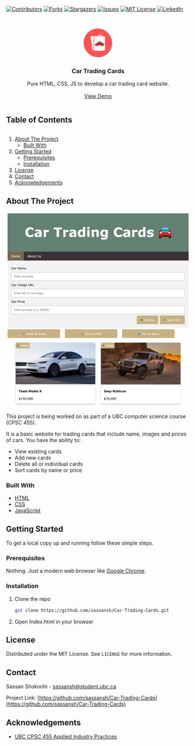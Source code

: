 [![Contributors][contributors-shield]][contributors-url]
[![Forks][forks-shield]][forks-url]
[![Stargazers][stars-shield]][stars-url]
[![Issues][issues-shield]][issues-url]
[![MIT License][license-shield]][license-url]
[![LinkedIn][linkedin-shield]][linkedin-url]



<!-- PROJECT LOGO -->
<br />
<p align="center">
  <a href="https://github.com/sassansh/Car-Trading-Cards">
    <img src="images/logo.png" alt="Logo" width="80" height="80">
  </a>

  <h3 align="center">Car Trading Cards</h3>

  <p align="center">
    Pure HTML, CSS, JS to develop a car trading card website.
    <br />
    <br />
    <a href="https://github.com/sassansh/Car-Trading-Cards">View Demo</a>
  </p>
</p>



<!-- TABLE OF CONTENTS -->
<h2 style="display: inline-block">Table of Contents</h2>
<ol>
<li>
    <a href="#about-the-project">About The Project</a>
    <ul>
    <li><a href="#built-with">Built With</a></li>
    </ul>
</li>
<li>
    <a href="#getting-started">Getting Started</a>
    <ul>
    <li><a href="#prerequisites">Prerequisites</a></li>
    <li><a href="#installation">Installation</a></li>
    </ul>
</li>
<li><a href="#license">License</a></li>
<li><a href="#contact">Contact</a></li>
<li><a href="#acknowledgements">Acknowledgements</a></li>
</ol>



<!-- ABOUT THE PROJECT -->
## About The Project

![Car Trading Cards Screen Shot][product-screenshot]

This project is being worked on as part of a UBC computer science course (CPSC 455).

It is a basic website for trading cards that include name, images and prices of cars. You have the ability to:

* View existing cards
* Add new cards
* Delete all or individual cards
* Sort cards by name or price


### Built With

* [HTML](https://html.spec.whatwg.org/)
* [CSS](https://www.w3.org/TR/CSS/#css)
* [JavaScript](https://www.javascript.com/)



<!-- GETTING STARTED -->
## Getting Started

To get a local copy up and running follow these simple steps.

### Prerequisites

Nothing. Just a modern web browser like [Google Chrome](https://www.google.com/intl/en_ca/chrome/).

### Installation

1. Clone the repo
   ```sh
   git clone https://github.com/sassansh/Car-Trading-Cards.git
   ```
2. Open Index.html in your browser




<!-- LICENSE -->
## License

Distributed under the MIT License. See `LICENSE` for more information.



<!-- CONTACT -->
## Contact

Sassan Shokoohi - sassansh@student.ubc.ca

Project Link: [https://github.com/sassansh/Car-Trading-Cards](https://github.com/sassansh/Car-Trading-Cards)



<!-- ACKNOWLEDGEMENTS -->
## Acknowledgements

* [UBC CPSC 455 Applied Industry Practices
](https://courses.students.ubc.ca/cs/courseschedule?pname=subjarea&tname=subj-course&dept=CPSC&course=455)






<!-- MARKDOWN LINKS & IMAGES -->
<!-- https://www.markdownguide.org/basic-syntax/#reference-style-links -->
[contributors-shield]: https://img.shields.io/github/contributors/sassansh/Car-Trading-Cards.svg?style=for-the-badge
[contributors-url]: https://github.com/sassansh/Car-Trading-Cards/graphs/contributors
[forks-shield]: https://img.shields.io/github/forks/sassansh/Car-Trading-Cards.svg?style=for-the-badge
[forks-url]: https://github.com/sassansh/Car-Trading-Cards/network/members
[stars-shield]: https://img.shields.io/github/stars/sassansh/Car-Trading-Cards.svg?style=for-the-badge
[stars-url]: https://github.com/sassansh/Car-Trading-Cards/stargazers
[issues-shield]: https://img.shields.io/github/issues/sassansh/Car-Trading-Cards.svg?style=for-the-badge
[issues-url]: https://github.com/sassansh/Car-Trading-Cards/issues
[license-shield]: https://img.shields.io/github/license/sassansh/Car-Trading-Cards.svg?style=for-the-badge
[license-url]: https://github.com/sassansh/Car-Trading-Cards/blob/master/LICENSE.txt
[linkedin-shield]: https://img.shields.io/badge/-LinkedIn-black.svg?style=for-the-badge&logo=linkedin&colorB=555
[linkedin-url]: https://www.linkedin.com/in/sassanshokoohi/
[product-screenshot]: images/screenshot.png